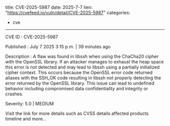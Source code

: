  
title: CVE-2025-5987
date: 2025-7-7
lien: "https://cvefeed.io/vuln/detail/CVE-2025-5987"
categories:
  - cve
---

CVE ID : CVE-2025-5987

Published :  July 7
2025
3:15 p.m. | 39 minutes ago

Description : A flaw was found in libssh when using the ChaCha20 cipher with the OpenSSL library. If an attacker manages to exhaust the heap space
this error is not detected and may lead to libssh using a partially initialized cipher context. This occurs because the OpenSSL error code returned aliases with the SSH_OK code
resulting in libssh not properly detecting the error returned by the OpenSSL library. This issue can lead to undefined behavior
including compromised data confidentiality and integrity or crashes.

Severity: 5.0 | MEDIUM

Visit the link for more details
such as CVSS details
affected products
timeline
and more...
